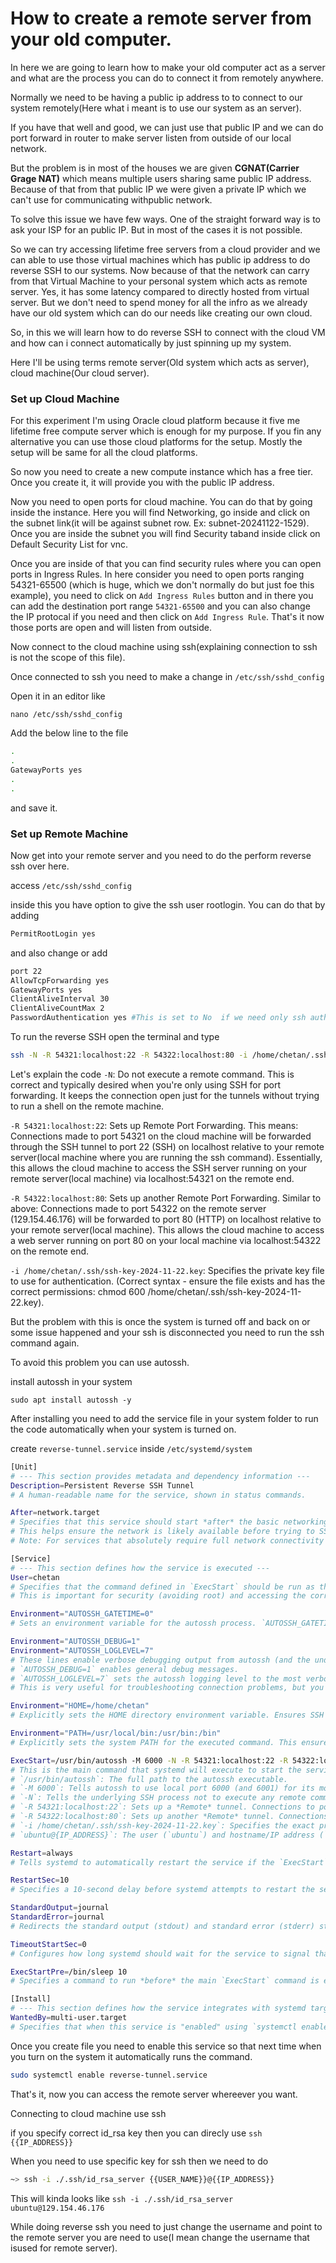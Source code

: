 # How to create a remote server from your old computer.

In here we are going to learn how to make your old computer act as a server and what are the process you can do to connect it from remotely anywhere.

Normally we need to be having a public ip address to to connect to our system remotely(Here what i meant is to use our system as an server).

If you have that well and good, we can just use that public IP and we can do port forward in router to make server listen from outside of our local network.

But the problem is in most of the houses we are given **CGNAT(Carrier Grage NAT)** which means multiple users sharing same public IP address. Because of that from that public IP we were given a private IP which we can't use for communicating withpublic network.

To solve this issue we have few ways. One of the straight forward way is to ask your ISP for  an public IP. But in most of the cases it is not possible.

So we can try accessing lifetime free servers from a cloud provider and we can able to use those virtual machines which has public ip address to do reverse SSH to our systems. Now because of that the  network can carry from that Virtual Machine to your personal system which acts as remote server. Yes, it has some latency compared to directly hosted from virtual server. But we don't need to spend money for all the infro as we already have our old system which can do our needs like creating our own cloud.

So, in this we will learn how to do reverse SSH to connect with the cloud VM and how can i connect automatically by just spinning up my system.

Here I'll be using terms remote server(Old system which acts as server), cloud machine(Our cloud server).

### Set up Cloud Machine
For this experiment I'm using Oracle cloud platform because it five me lifetime free compute server which is enough for my purpose. If you fin any alternative you can use those cloud platforms for the setup. Mostly the setup will be same for all the cloud platforms.

So now you need to create a new compute instance which has a free tier. Once you create it, it will provide you with the public IP address. 

Now you need to open ports for cloud machine. You can do that by going inside the instance. Here you will find Networking, go inside and click on the subnet link(it will be against subnet row. Ex: subnet-20241122-1529). Once you are inside the subnet you will find Security taband inside click on Default Security List for vnc.

Once you are inside of that you can find security rules where you can open ports in Ingress Rules.
In here consider you need to open ports ranging 54321-65500 (which is huge, which we don't normally do but just foe this example), you need to click on `Add Ingress Rules` button and in there you can add the destination port range `54321-65500` and you can also change the IP protocal if you need and then click on `Add Ingress Rule`. That's it now those ports are open and will listen from outside.

Now connect to the cloud machine using ssh(explaining connection to ssh is not the scope of this file).

Once connected to ssh you need to make a change in `/etc/ssh/sshd_config`

Open it in an editor like

```shell
nano /etc/ssh/sshd_config
```

Add the below line to the file
```bash
.
.
GatewayPorts yes
.
.
```
and save it.

### Set up Remote Machine

Now get into your remote server and you need to do the perform reverse ssh over here.

access `/etc/ssh/sshd_config`

inside this you have option to give the ssh user rootlogin. You can do that by adding

```bash
PermitRootLogin yes
```
and also change or add 
```bash 
port 22
AllowTcpForwarding yes
GatewayPorts yes
ClientAliveInterval 30
ClientAliveCountMax 2
PasswordAuthentication yes #This is set to No  if we need only ssh authentication
```

To run the reverse SSH open the terminal and type

```bash
ssh -N -R 54321:localhost:22 -R 54322:localhost:80 -i /home/chetan/.ssh/ssh-key-2024-11-22.key {USER_NAME}@{PUBLIC_IP_ADDRESS}
```

Let's explain the code
`-N`: Do not execute a remote command. This is correct and typically desired when you're only using SSH for port forwarding. It keeps the connection open just for the tunnels without trying to run a shell on the remote machine.

`-R 54321:localhost:22`: Sets up Remote Port Forwarding. This means:
Connections made to port 54321 on the cloud machine
will be forwarded through the SSH tunnel
to port 22 (SSH) on localhost relative to your remote server(local machine where you are running the ssh command).
Essentially, this allows the cloud machine to access the SSH server running on your remote server(local machine) via localhost:54321 on the remote end.

`-R 54322:localhost:80`: Sets up another Remote Port Forwarding. Similar to above:
Connections made to port 54322 on the remote server (129.154.46.176)
will be forwarded
to port 80 (HTTP) on localhost relative to your remote server(local machine).
This allows the cloud machine to access a web server running on port 80 on your local machine via localhost:54322 on the remote end.

`-i /home/chetan/.ssh/ssh-key-2024-11-22.key`: Specifies the private key file to use for authentication. (Correct syntax - ensure the file exists and has the correct permissions: chmod 600 /home/chetan/.ssh/ssh-key-2024-11-22.key).

But the problem with this is once the system is turned off and back on or some issue happened and your ssh is disconnected you need to run the ssh command again.

To avoid this problem you can use autossh.

install autossh in your system

```shell
sudo apt install autossh -y
```

After installing you need to add the service file in your system folder to run the code automatically when your system is turned on.

create `reverse-tunnel.service` inside `/etc/systemd/system`

```bash
[Unit]
# --- This section provides metadata and dependency information ---
Description=Persistent Reverse SSH Tunnel
# A human-readable name for the service, shown in status commands.

After=network.target
# Specifies that this service should start *after* the basic networking functionality (`network.target`) is initialized during boot.
# This helps ensure the network is likely available before trying to SSH.
# Note: For services that absolutely require full network connectivity (like external access), `network-online.target` is sometimes preferred, but `network.target` is often sufficient.

[Service]
# --- This section defines how the service is executed ---
User=chetan
# Specifies that the command defined in `ExecStart` should be run as the system user named 'chetan'.
# This is important for security (avoiding root) and accessing the correct user's home directory and SSH keys.

Environment="AUTOSSH_GATETIME=0"
# Sets an environment variable for the autossh process. `AUTOSSH_GATETIME=0` tells autossh not to exit immediately if the very first SSH connection attempt fails. This helps make the tunnel more resilient if the network or remote server is slow to come up initially.

Environment="AUTOSSH_DEBUG=1"
Environment="AUTOSSH_LOGLEVEL=7"
# These lines enable verbose debugging output from autossh (and the underlying ssh command).
# `AUTOSSH_DEBUG=1` enables general debug messages.
# `AUTOSSH_LOGLEVEL=7` sets the autossh logging level to the most verbose (DEBUG).
# This is very useful for troubleshooting connection problems, but you would normally remove or comment these out for regular operation to avoid filling up logs.

Environment="HOME=/home/chetan"
# Explicitly sets the HOME directory environment variable. Ensures SSH and other tools look in the correct place (`/home/chetan/.ssh/`) for configuration files or default keys, even though running as this user usually sets it automatically.

Environment="PATH=/usr/local/bin:/usr/bin:/bin"
# Explicitly sets the system PATH for the executed command. This ensures that executables like `autossh` and `ssh` are found reliably.

ExecStart=/usr/bin/autossh -M 6000 -N -R 54321:localhost:22 -R 54322:localhost:80 -i /home/chetan/.ssh/ssh-key-2024-11-22.key ubuntu@{IP_ADDRESS}
# This is the main command that systemd will execute to start the service.
# `/usr/bin/autossh`: The full path to the autossh executable.
# `-M 6000`: Tells autossh to use local port 6000 (and 6001) for its monitoring connection loop to check if the main SSH session is alive. Ensure port 6000 is not used by other services on chetan's machine.
# `-N`: Tells the underlying SSH process not to execute any remote command, just set up the tunnels.
# `-R 54321:localhost:22`: Sets up a *Remote* tunnel. Connections to port 54321 on the *remote* server (`{IP_ADDRESS}`) will be forwarded back to port 22 (SSH) on the *local* machine (localhost relative to where autossh is running - chetan's machine).
# `-R 54322:localhost:80`: Sets up another *Remote* tunnel. Connections to port 54322 on the *remote* server will be forwarded back to port 80 (HTTP) on the *local* machine.
# `-i /home/chetan/.ssh/ssh-key-2024-11-22.key`: Specifies the exact private SSH key file to use for authentication.
# `ubuntu@{IP_ADDRESS}`: The user (`ubuntu`) and hostname/IP address (`{IP_ADDRESS}`) of the remote server to connect to. You need to replace `{IP_ADDRESS}` with the actual IP address or DNS name.

Restart=always
# Tells systemd to automatically restart the service if the `ExecStart` process ever stops, regardless of the exit code (e.g., if it crashes or the connection is forcibly closed).

RestartSec=10
# Specifies a 10-second delay before systemd attempts to restart the service after it stops. Prevents systemd from trying to restart too rapidly if there's a persistent problem.

StandardOutput=journal
StandardError=journal
# Redirects the standard output (stdout) and standard error (stderr) streams from the `ExecStart` command directly into the systemd journal. You can view these logs using `journalctl -u your-service-name.service`. This is the standard way to handle logging for systemd services.

TimeoutStartSec=0
# Configures how long systemd should wait for the service to signal that it has successfully started up. Setting it to `0` disables the startup timeout. This can be useful for services like autossh that might take a variable amount of time to establish the initial connection and don't necessarily signal readiness in a way systemd expects.

ExecStartPre=/bin/sleep 10
# Specifies a command to run *before* the main `ExecStart` command is executed. Here, it simply pauses the service startup process for 10 seconds. This can sometimes be used as an extra delay to wait for network interfaces or other dependencies to become fully ready, even after `network.target` is reached.

[Install]
# --- This section defines how the service integrates with systemd targets ---
WantedBy=multi-user.target
# Specifies that when this service is "enabled" using `systemctl enable`, a symbolic link should be created that makes it part of the `multi-user.target`. This target is typically reached during a normal boot process (for non-graphical or pre-graphical multi-user operation), ensuring the service starts automatically on boot.
```

Once you create file you need to enable this service so that next time when you turn on the system it automatically runs the command.

```bash
sudo systemctl enable reverse-tunnel.service
```

That's it, now you can access the remote server whereever you want.

Connecting to cloud machine use ssh

if you specify correct id_rsa key then you can direcly use `ssh {{IP_ADDRESS}}`

When you need to use specific key for ssh then we need to do

```bash
~> ssh -i ./.ssh/id_rsa_server {{USER_NAME}}@{{IP_ADDRESS}}
```

This will kinda looks like
`ssh -i ./.ssh/id_rsa_server ubuntu@129.154.46.176`

While doing reverse ssh you need to just change the username and point to the remote server you are need to use(I mean change the username that isused for remote server).
